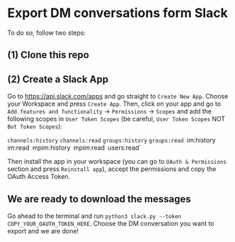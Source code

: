 # Export DM conversations form Slack

To do so, follow two steps:

## (1) Clone this repo

## (2) Create a Slack App
Go to https://api.slack.com/apps and go straight to `Create New App`. Choose your Workspace and press `Create App`. Then, click on your app and go to `Add features and functionality` -> `Permissions` -> `Scopes` and add the following scopes in `User Token Scopes` (be careful, `User Token Scopes` NOT `Bot Token Scopes`):

`channels:history`
`channels:read`
`groups:history`
`groups:read
`im:history`
`im:read`
`mpim:history`
`mpim:read`
`users:read`

Then install the app in your workspace (you can go to `OAuth & Permissions` section and press `Reinstall app`), accept the permissions and copy the OAuth Access Token. 


## We are ready to download the messages

Go ahead to the terminal and run `python3 slack.py --token COPY_YOUR_OAUTH_TOKEN_HERE`. Choose the DM conversation you want to export and we are done! 
